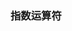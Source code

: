 
### 指数运算符
<script>

    2 ** 2 // 4
    2 ** 3 // 8
    // 这个运算符的一个特点是右结合，而不是常见的左结合。多个指数运算符连用时，是从最右边开始计算的。

    // 相当于 2 ** (3 ** 2)
    2 ** 3 ** 2
    // 512
    // 上面代码中，首先计算的是第二个指数运算符，而不是第一个。

    // 指数运算符可以与等号结合，形成一个新的赋值运算符（**=）。

    let a = 1.5;
    a **= 2;
    // 等同于 a = a * a;

    let b = 4;
    b **= 3;
    // 等同于 b = b * b * b;

</script>